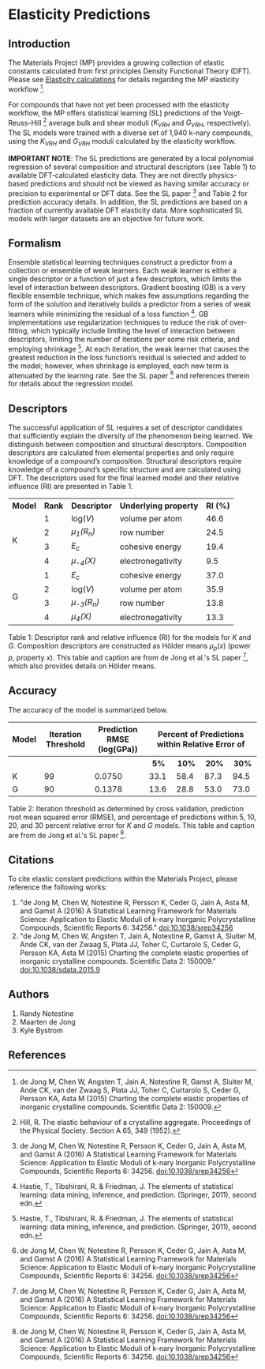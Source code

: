 # Elasticity Predictions

## Introduction

The Materials Project (MP) provides a growing collection of elastic constants calculated from first principles Density Functional Theory (DFT). Please see [Elasticity calculations](/methodology/elasticity) for details regarding the MP elasticity workflow [^1].

For compounds that have not yet been processed with the elasticity workflow, the MP offers statistical learning (SL) predictions of the Voigt-Reuss-Hill [^2] average bulk and shear moduli ($K_{VRH}$ and $G_{VRH}$, respectively). The SL models were trained with a diverse set of 1,940 k-nary compounds, using the $K_{VRH}$ and $G_{VRH}$ moduli calculated by the elasticity workflow.

**IMPORTANT NOTE**: The SL predictions are generated by a local polynomial regression of several composition and structural descriptors (see Table 1) to available DFT-calculated elasticity data. They are not directly physics-based predictions and should not be viewed as having similar accuracy or precision to experimental or DFT data. See the SL paper [^3] and Table 2 for prediction accuracy details. In addition, the SL predictions are based on a fraction of currently available DFT elasticity data. More sophisticated SL models with larger datasets are an objective for future work.

## Formalism

Ensemble statistical learning techniques construct a predictor from a collection or ensemble of weak learners. Each weak learner is either a single descriptor or a function of just a few descriptors, which limits the level of interaction between descriptors. Gradient boosting (GB) is a very flexible ensemble technique, which makes few assumptions regarding the form of the solution and iteratively builds a predictor from a series of weak learners while minimizing the residual of a loss function [^4]. GB implementations use regularization techniques to reduce the risk of over-fitting, which typically include limiting the level of interaction between descriptors, limiting the number of iterations per some risk criteria, and employing shrinkage [^4]. At each iteration, the weak learner that causes the greatest reduction in the loss function’s residual is selected and added to the model; however, when shrinkage is employed, each new term is attenuated by the learning rate. See the SL paper [^3] and references therein for details about the regression model.

## Descriptors

The successful application of SL requires a set of descriptor candidates that sufficiently explain the diversity of the phenomenon being learned. We distinguish between composition and structural descriptors. Composition descriptors are calculated from elemental properties and only require knowledge of a compound’s composition. Structural descriptors require knowledge of a compound’s specific structure and are calculated using DFT. The descriptors used for the final learned model and their relative influence (RI) are presented in Table 1.

<table style="width:100%">
	<tr>
		<th>Model</th>
		<th>Rank</th>
		<th>Descriptor</th>
		<th>Underlying property</th>
		<th>RI (%)</th>
	</tr>
	<tr>
		<td rowspan=4>K</td>
		<td>1</td>
		<td>log(<i>V</i>)</td>
		<td>volume per atom</td>
		<td>46.6</td>
	</tr>
	<tr>
		<td>2</td>
		<td><MATH><i>&mu;<sub>1</sub>(R<sub>n</sub>)</i></MATH></td>
		<td>row number</td>
		<td>24.5</td>
	</tr>
	<tr>
		<td>3</td>
		<td><i>E<sub>c</sub></i></td>
		<td>cohesive energy</td>
		<td>19.4</td>
	</tr>
	<tr>
		<td>4</td>
		<td><MATH><i>&mu;<sub>-4</sub>(X)</i></MATH></td>
		<td>electronegativity</td>
		<td>9.5</td>
	</tr>
	<tr>
		<td rowspan=4>G</td>
		<td>1</td>
		<td><i>E<sub>c</sub></i></td>
		<td>cohesive energy</td>
		<td>37.0</td>
	</tr>
	<tr>
		<td>2</td>
		<td>log(<i>V</i>)</td>
		<td>volume per atom</td>
		<td>35.9</td>
	</tr>
	<tr>
		<td>3</td>
		<td><MATH><i>&mu;<sub>-3</sub>(R<sub>n</sub>)</i></MATH></td>
		<td>row number</td>
		<td>13.8</td>
	</tr>
	<tr>
		<td>4</td>
		<td><MATH><i>&mu;<sub>4</sub>(X)</i></MATH></td>
		<td>electronegativity</td>
		<td>13.3</td>
</table>

Table 1: Descriptor rank and relative influence (RI) for the models for $K$ and $G$. Composition descriptors are constructed as Hölder means $\mu_p(x)$ (power $p$, property $x$). This table and caption are from de Jong et al.'s SL paper [^3], which also provides details on Hölder means.

## Accuracy

The accuracy of the model is summarized below.

<table style="width:100%">
	<tr>
		<th>Model</th>
		<th>Iteration Threshold</th>
		<th>Prediction RMSE (log(GPa))</th>
		<th colspan="4">Percent of Predictions within Relative Error of</th>
	</tr>
	<tr>
		<th></th>
		<th></th>
		<th></th>
		<th>5%</th>
		<th>10%</th>
		<th>20%</th>
		<th>30%</th>
	</tr>
	<tr>
		<td>K</td>
		<td>99</td>
		<td>0.0750</td>
		<td>33.1</td>
		<td>58.4</td>
		<td>87.3</td>
		<td>94.5</td>
	</tr>
	<tr>
		<td>G</td>
		<td>90</td>
		<td>0.1378</td>
		<td>13.6</td>
		<td>28.8</td>
		<td>53.0</td>
		<td>73.0</td>
	</tr>
</table>

Table 2: Iteration threshold as determined by cross validation, prediction root mean squared error (RMSE), and percentage of predictions within 5, 10, 20, and 30 percent relative error for _K_ and _G_ models. This table and caption are from de Jong et al.'s SL paper [^3].

## Citations

To cite elastic constant predictions within the Materials Project, please reference the following works:

1.  "de Jong M, Chen W, Notestine R, Persson K, Ceder G, Jain A, Asta M,
    and Gamst A (2016) A Statistical Learning Framework for Materials
    Science: Application to Elastic Moduli of k-nary Inorganic
    Polycrystalline Compounds, Scientific Reports 6: 34256."
    [doi:10.1038/srep34256](http://dx.doi.org/10.1038/srep34256)
2.  "de Jong M, Chen W, Angsten T, Jain A, Notestine R, Gamst A, Sluiter
    M, Ande CK, van der Zwaag S, Plata JJ, Toher C, Curtarolo S, Ceder
    G, Persson KA, Asta M (2015) Charting the complete elastic
    properties of inorganic crystalline compounds. Scientific Data 2:
    150009."
    [doi:10.1038/sdata.2015.9](http://dx.doi.org/10.1038/sdata.2015.9)

## Authors

1.  Randy Notestine
2.  Maarten de Jong
3.  Kyle Bystrom

## References

[^1]: de Jong M, Chen W, Angsten T, Jain A, Notestine R, Gamst A, Sluiter M, Ande CK, van der Zwaag S, Plata JJ, Toher C, Curtarolo S, Ceder G, Persson KA, Asta M (2015) Charting the complete elastic properties of inorganic crystalline compounds. Scientific Data 2: 150009.
[^2]: Hill, R. The elastic behaviour of a crystalline aggregate. Proceedings of the Physical Society. Section A 65, 349 (1952).
[^3]: de Jong M, Chen W, Notestine R, Persson K, Ceder G, Jain A, Asta M, and Gamst A (2016) A Statistical Learning Framework for Materials Science: Application to Elastic Moduli of k-nary Inorganic Polycrystalline Compounds, Scientific Reports 6: 34256. [doi:10.1038/srep34256](http://dx.doi.org/10.1038/srep34256)
[^4]: Hastie, T., Tibshirani, R. & Friedman, J. The elements of statistical learning: data mining, inference, and prediction. (Springer, 2011), second edn.
